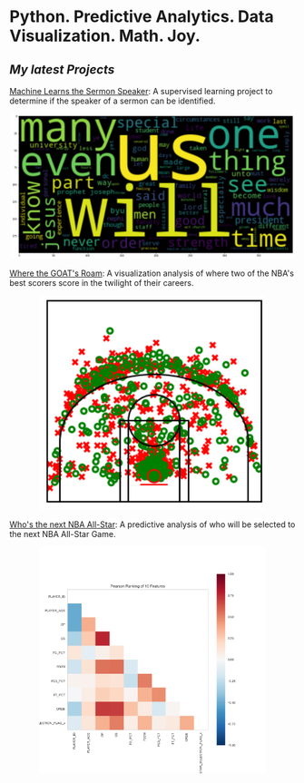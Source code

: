 # Python.  Predictive Analytics.  Data Visualization.  Math.  Joy.

## _My latest Projects_

[Machine Learns the Sermon Speaker](https://github.com/ramsey-king/DSC-680-Applied-Data-Science/blob/main/Project-1/):  A supervised learning project to determine if the speaker of a sermon can be identified.

<p align="center">
  <a href="https://github.com/ramsey-king/DSC-680-Applied-Data-Science/blob/main/Project-1/">
    <img width = "500" src="/assets/images/maxwell_word_cloud.png">
  </a>
</p>                                                             

[Where the GOAT's Roam](https://github.com/ramsey-king/DSC-680-Applied-Data-Science/blob/main/Project-2/):  A visualization analysis of where two of the NBA's best scorers score in the twilight of their careers.


<p align="center"> 
  <a href="https://github.com/ramsey-king/DSC-680-Applied-Data-Science/blob/main/Project-2/">
    <img width ="400" src="/assets/images/lbjfullshotchart.png">
  </a>
</p>

[Who's the next NBA All-Star](https://github.com/ramsey-king/DSC-680-Applied-Data-Science/blob/main/Project-3/):  A predictive analysis of who will be selected to the next NBA All-Star Game.


<p align="center"> 
  <a href="https://github.com/ramsey-king/DSC-680-Applied-Data-Science/blob/main/Project-3/">
    <img width ="400" src="/assets/images/pcoords2.png">
  </a>
</p>
